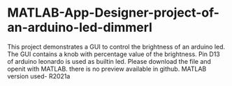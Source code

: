 # MATLAB-App-Designer-project-of-an-arduino-led-dimmerl
This project demonstrates a GUI to control the brightness of an arduino led.<br>
The GUI contains a knob with percentage value of the brightness. Pin D13 of arduino leonardo is used as builtin led. Please download the file
and openit with MATLAB. there is no preview available in github. MATLAB version used- R2021a
